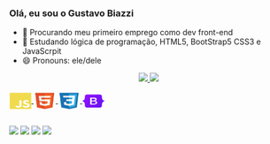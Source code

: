 ### Olá, eu sou o Gustavo Biazzi

- 🔭 Procurando meu primeiro emprego como dev front-end
- 🌱 Estudando lógica de programação, HTML5, BootStrap5 CSS3 e JavaScrpit
- 😄 Pronouns: ele/dele

<div align="center">
  <a href="https://github.com/Gusbarth">
  <img height="180em" src="https://github-readme-stats.vercel.app/api?username=Gusbarth&show_icons=true&theme=github_dark&include_all_commits=true&count_private=true"/>
  <img height="180em" src="https://github-readme-stats.vercel.app/api/top-langs/?username=Gusbarth&layout=compact&langs_count=7&theme=github_dark"/>
</div>
  
<div style="display: inline_block"><br>
  <img align="center" alt="Gus-Js" height="30" width="40" src="https://raw.githubusercontent.com/devicons/devicon/master/icons/javascript/javascript-plain.svg">
  <img align="center" alt="Gus-HTML" height="30" width="40" src="https://raw.githubusercontent.com/devicons/devicon/master/icons/html5/html5-original.svg">
  <img align="center" alt="Gus-CSS" height="30" width="40" src="https://raw.githubusercontent.com/devicons/devicon/master/icons/css3/css3-original.svg">
  <img align="center" alt="Gus-BS" height="30" width="40" src="https://raw.githubusercontent.com/devicons/devicon/master/icons/bootstrap/bootstrap-original.svg">
</div>
  
  ##
  
<div>
  <a href="https://api.whatsapp.com/send?phone=5511933423019" target="_blank"><img src="https://img.shields.io/badge/WhatsApp-25D366?style=for-the-badge&logo=whatsapp&logoColor=white" target="_blank"></a>
   <a href = "mailto:gustavobiaggibiazzi@gmail.com"><img src="https://img.shields.io/badge/-Gmail-%23333?style=for-the-badge&logo=gmail&logoColor=white" target="_blank"></a>
  <a href="https://www.linkedin.com/in/gustavobartholomeu/" target="_blank"><img src="https://img.shields.io/badge/-LinkedIn-%230077B5?style=for-the-badge&logo=linkedin&logoColor=white" target="_blank"></a>
  <a href="https://www.behance.net/gustavobiazzi" target="_blank"><img src="https://aleen42.github.io/badges/src/behance.svg" target="_blank"></a> 
</div>
